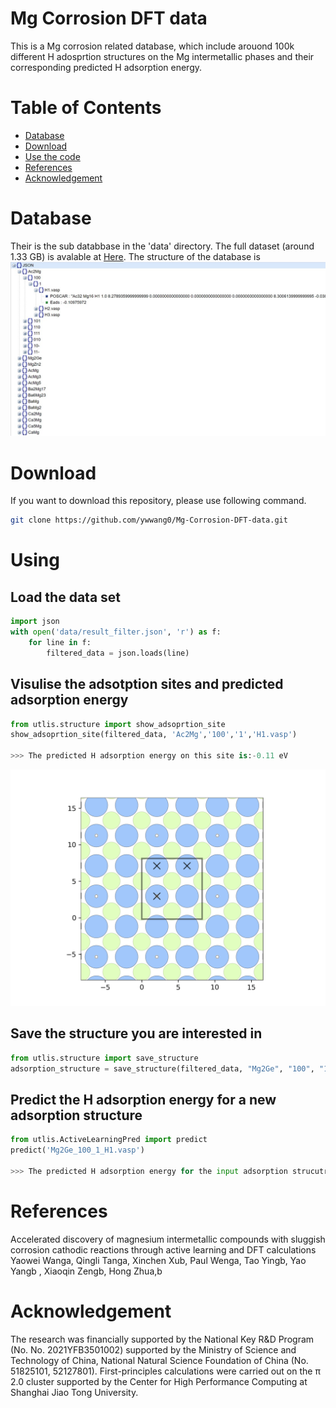 # Mg Corrosion DFT data

This is a Mg corrosion related database, which include arouond 100k different H adosprtion structures on the Mg intermetallic phases and their corresponding predicted H adsorption energy.

# Table of Contents

- [Database](#Database)
- [Download](#Download)
- [Use the code](#Use-the-code)
- [References](#reference)
- [Acknowledgement](#Acknowledgement)

# Database
Their is the sub databbase in the 'data' directory. The full dataset (around 1.33 GB) is avalable at [Here](https://drive.google.com/file/d/12ixEDfre9fCH5Bzj6DQJ7tNa1DR2zNsL/view?usp=sharing). The structure of the database is
![](figure/data_structure.jpg)


# Download
If you want to download this repository, please use following command.
```bash
git clone https://github.com/ywwang0/Mg-Corrosion-DFT-data.git
```

# Using
## Load the data set
```python
import json
with open('data/result_filter.json', 'r') as f:
    for line in f:
        filtered_data = json.loads(line)
```
## Visulise the adsotption sites and predicted adsorption energy
```python
from utlis.structure import show_adsoprtion_site
show_adsoprtion_site(filtered_data, 'Ac2Mg','100','1','H1.vasp')

>>> The predicted H adsorption energy on this site is:-0.11 eV
```
![](figure/ads_positioon.png)
## Save the structure you are interested in
```python
from utlis.structure import save_structure
adsorption_structure = save_structure(filtered_data, "Mg2Ge", "100", "1", "H1.vasp")
```
## Predict the H adsorption energy for a new adsorption structure
```python
from utlis.ActiveLearningPred import predict
predict('Mg2Ge_100_1_H1.vasp')

>>> The predicted H adsorption energy for the input adsorption strucutre is: 0.55 eV
```

# References
Accelerated discovery of magnesium intermetallic compounds with sluggish corrosion cathodic reactions through active learning and DFT calculations
Yaowei Wanga, Qingli Tanga, Xinchen Xub, Paul Wenga, Tao Yingb, Yao Yangb , Xiaoqin Zengb, Hong Zhua,b

# Acknowledgement
The research was financially supported by the National Key R&D Program (No. No. 2021YFB3501002) supported by the Ministry of Science and Technology of China, National Natural Science Foundation of China (No. 51825101, 52127801). First-principles calculations were carried out on the π 2.0 cluster supported by the Center for High Performance Computing at Shanghai Jiao Tong University.
